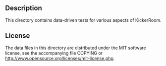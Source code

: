 Description
------------

This directory contains data-driven tests for various aspects of KickerRoom.

License
--------

The data files in this directory are distributed under the MIT software
license, see the accompanying file COPYING or
http://www.opensource.org/licenses/mit-license.php.

